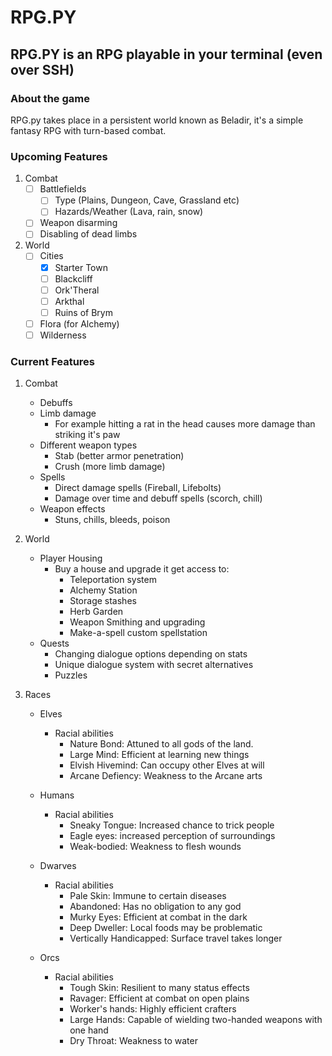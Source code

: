 # RPG.PY
## RPG.PY is an RPG playable in your terminal (even over SSH)
### About the game

RPG.py takes place in a persistent world known as Beladir, it's a simple fantasy RPG with turn-based combat.

### Upcoming Features
1. Combat
    - [ ] Battlefields
      - [ ] Type (Plains, Dungeon, Cave, Grassland etc)
      - [ ] Hazards/Weather (Lava, rain, snow)
    - [ ] Weapon disarming
    - [ ] Disabling of dead limbs

2. World 
    - [ ] Cities
      - [x] Starter Town
      - [ ] Blackcliff
      - [ ] Ork'Theral
      - [ ] Arkthal
      - [ ] Ruins of Brym
      
    - [ ] Flora (for Alchemy)
    - [ ] Wilderness

### Current Features

1. Combat
      - Debuffs
      - Limb damage
        - For example hitting a rat in the head causes more damage than striking it's paw
      - Different weapon types
        - Stab (better armor penetration)
        - Crush (more limb damage)
      - Spells
        - Direct damage spells (Fireball, Lifebolts)
        - Damage over time and debuff spells (scorch, chill)
      - Weapon effects
        - Stuns, chills, bleeds, poison
    
2. World
      - Player Housing
        - Buy a house and upgrade it get access to:
          - Teleportation system
          - Alchemy Station
          - Storage stashes
          - Herb Garden
          - Weapon Smithing and upgrading
          - Make-a-spell custom spellstation
      - Quests
        - Changing dialogue options depending on stats
        - Unique dialogue system with secret alternatives
        - Puzzles
    
3. Races
      - Elves
        - Racial abilities
          - Nature Bond: Attuned to all gods of the land.
          - Large Mind: Efficient at learning new things
          - Elvish Hivemind: Can occupy other Elves at will
          - Arcane Defiency: Weakness to the Arcane arts

      - Humans
        - Racial abilities
          - Sneaky Tongue: Increased chance to trick people
          - Eagle eyes: increased perception of surroundings
          - Weak-bodied: Weakness to flesh wounds

      - Dwarves
        - Racial abilities
          - Pale Skin: Immune to certain diseases
          - Abandoned: Has no obligation to any god
          - Murky Eyes: Efficient at combat in the dark
          - Deep Dweller: Local foods may be problematic
          - Vertically Handicapped: Surface travel takes longer

      - Orcs
        - Racial abilities
          - Tough Skin: Resilient to many status effects
          - Ravager: Efficient at combat on open plains
          - Worker's hands: Highly efficient crafters
          - Large Hands: Capable of wielding two-handed weapons with one hand
          - Dry Throat: Weakness to water
